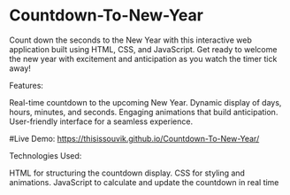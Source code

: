 # Countdown-To-New-Year
Count down the seconds to the New Year with this interactive web application built using HTML, CSS, and JavaScript. Get ready to welcome the new year with excitement and anticipation as you watch the timer tick away!

Features:

Real-time countdown to the upcoming New Year.
Dynamic display of days, hours, minutes, and seconds.
Engaging animations that build anticipation.
User-friendly interface for a seamless experience.

#Live Demo: https://thisissouvik.github.io/Countdown-To-New-Year/

Technologies Used:

HTML for structuring the countdown display.
CSS for styling and animations.
JavaScript to calculate and update the countdown in real time
